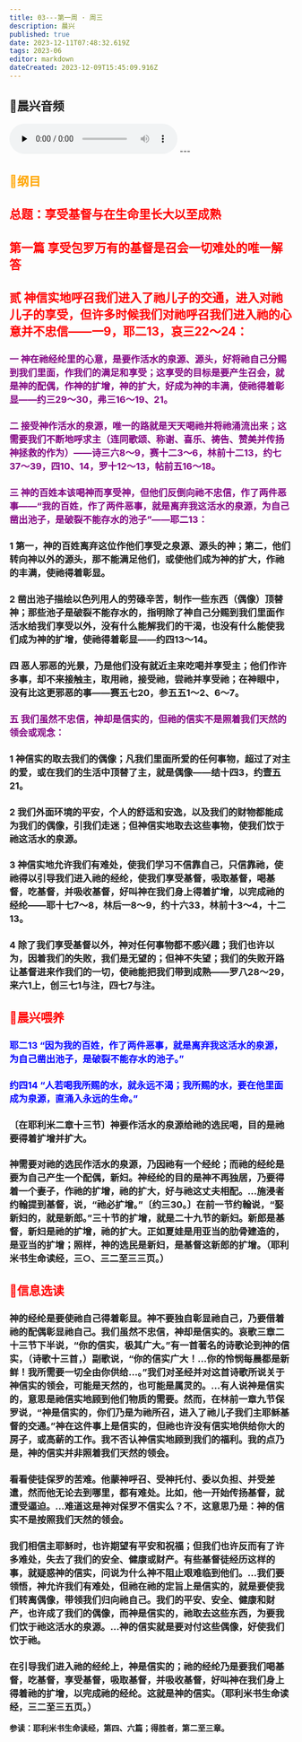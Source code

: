 ```yaml
---
title: 03---第一周 · 周三
description: 晨兴
published: true
date: 2023-12-11T07:48:32.619Z
tags: 2023-06
editor: markdown
dateCreated: 2023-12-09T15:45:09.916Z
---
```


## 🎵晨兴音频
<audio id="audio" controls="" preload="none">
      <source id="mp3" src="/2023-06/week1/week1day3.mp3">
</audio>
---

## <font color=orange>📖纲目</font>

## <font color=red>**总题：享受基督与在生命里长大以至成熟**</font>

## <font color=red>**第一篇 享受包罗万有的基督是召会一切难处的唯一解答**</font>

## <font color=red>**贰 神信实地呼召我们进入了祂儿子的交通，进入对祂儿子的享受，但许多时候我们对祂呼召我们进入祂的心意并不忠信——一9，耶二13，哀三22～24：**</font>

### <font color=purple>**一 神在祂经纶里的心意，是要作活水的泉源、源头，好将祂自己分赐到我们里面，作我们的满足和享受；这享受的目标是要产生召会，就是神的配偶，作神的扩增，神的扩大，好成为神的丰满，使祂得着彰显——约三29～30，弗三16～19、21。**</font>

### <font color=purple>**二 接受神作活水的泉源，唯一的路就是天天喝祂并将祂涌流出来；这需要我们不断地呼求主（连同歌颂、称谢、喜乐、祷告、赞美并传扬神拯救的作为）——诗三六8～9，赛十二3～6，林前十二13，约七37～39，四10、14，罗十12～13，帖前五16～18。**</font>

### <font color=purple>**三 神的百姓本该喝神而享受神，但他们反倒向祂不忠信，作了两件恶事——“我的百姓，作了两件恶事，就是离弃我这活水的泉源，为自己凿出池子，是破裂不能存水的池子”——耶二13：**</font>

### **1 第一，神的百姓离弃这位作他们享受之泉源、源头的神；第二，他们转向神以外的源头，那不能满足他们，或使他们成为神的扩大，作祂的丰满，使祂得着彰显。**

### **2 凿出池子描绘以色列用人的劳碌辛苦，制作一些东西（偶像）顶替神；那些池子是破裂不能存水的，指明除了神自己分赐到我们里面作活水给我们享受以外，没有什么能解我们的干渴，也没有什么能使我们成为神的扩增，使祂得着彰显——约四13～14。**

### **四 恶人邪恶的光景，乃是他们没有就近主来吃喝并享受主；他们作许多事，却不来接触主，取用祂，接受祂，尝祂并享受祂；在神眼中，没有比这更邪恶的事——赛五七20，参五五1～2、6～7。**

### <font color=purple>**五 我们虽然不忠信，神却是信实的，但祂的信实不是照着我们天然的领会或观念：**</font>

### **1 神信实的取去我们的偶像；凡我们里面所爱的任何事物，超过了对主的爱，或在我们的生活中顶替了主，就是偶像——结十四3，约壹五21。**

### **2 我们外面环境的平安，个人的舒适和安逸，以及我们的财物都能成为我们的偶像，引我们走迷；但神信实地取去这些事物，使我们饮于祂这活水的泉源。**

### **3 神信实地允许我们有难处，使我们学习不信靠自己，只信靠祂，使祂得以引导我们进入祂的经纶，使我们享受基督，吸取基督，喝基督，吃基督，并吸收基督，好叫神在我们身上得着扩增，以完成祂的经纶——耶十七7～8，林后一8～9，约十六33，林前十3～4，十二13。**

### **4 除了我们享受基督以外，神对任何事物都不感兴趣；我们也许以为，因着我们的失败，我们是无望的；但神不失望；我们的失败开路让基督进来作我们的一切，使祂能把我们带到成熟——罗八28～29，来六1上，创三七1与注，四七7与注。**

## <font color=red>📖晨兴喂养</font>

### <font color=blue>耶二13   “因为我的百姓，作了两件恶事，就是离弃我这活水的泉源，为自己凿出池子，是破裂不能存水的池子。”</font>

### <font color=blue>约四14   “人若喝我所赐的水，就永远不渴；我所赐的水，要在他里面成为泉源，直涌入永远的生命。”</font>

### 〔在耶利米二章十三节〕神要作活水的泉源给祂的选民喝，目的是祂要得着扩增并扩大。

### 神需要对祂的选民作活水的泉源，乃因祂有一个经纶；而祂的经纶是要为自己产生一个配偶，新妇。神经纶的目的是神不再独居，乃要得着一个妻子，作祂的扩增，祂的扩大，好与祂这丈夫相配。…施浸者约翰提到基督，说，“祂必扩增。”〔约三30。〕在前一节约翰说，“娶新妇的，就是新郎。”三十节的扩增，就是二十九节的新妇。新郎是基督，新妇是祂的扩增，祂的扩大。正如夏娃是用亚当的肋骨建造的，是亚当的扩增；照样，神的选民是新妇，是基督这新郎的扩增。（耶利米书生命读经，三○、三二至三三页。）

## <font color=red>📖信息选读</font>

### 神的经纶是要使祂自己得着彰显。神不要独自彰显祂自己，乃要借着祂的配偶彰显祂自己。我们虽然不忠信，神却是信实的。哀歌三章二十三节下半说，“你的信实，极其广大。”有一首著名的诗歌论到神的信实，（诗歌十三首，）副歌说，“你的信实广大！…你的怜悯每晨都是新鲜！我所需要一切全由你供给…。”我们对圣经并对这首诗歌所说关于神信实的领会，可能是天然的，也可能是属灵的。…有人说神是信实的，意思是祂信实地顾到他们物质的需要。然而，在林前一章九节保罗说，“神是信实的，你们乃是为祂所召，进入了祂儿子我们主耶稣基督的交通。”神在这件事上是信实的，但祂也许没有信实地供给你大的房子，或高薪的工作。我不否认神信实地顾到我们的福利。我的点乃是，神的信实并非照着我们天然的领会。

### 看看使徒保罗的苦难。他蒙神呼召、受神托付、委以负担、并受差遣，然而他无论去到哪里，都有难处。比如，他一开始传扬基督，就遭受逼迫。…难道这是神对保罗不信实么？不，这意思乃是：神的信实不是按照我们天然的领会。

### 我们相信主耶稣时，也许期望有平安和祝福；但我们也许反而有了许多难处，失去了我们的安全、健康或财产。有些基督徒经历这样的事，就疑惑神的信实，问说为什么神不阻止艰难临到他们。…我们要领悟，神允许我们有难处，但祂在祂的定旨上是信实的，就是要使我们转离偶像，带领我们归向祂自己。我们的平安、安全、健康和财产，也许成了我们的偶像，而神是信实的，祂取去这些东西，为要我们饮于祂这活水的泉源。…神的信实就是要对付这些偶像，好使我们饮于祂。

### 在引导我们进入祂的经纶上，神是信实的；祂的经纶乃是要我们喝基督，吃基督，享受基督，吸取基督，并吸收基督，好叫神在我们身上得着祂的扩增，以完成祂的经纶。这就是神的信实。（耶利米书生命读经，三二至三五页。）

**参读：耶利米书生命读经，第四、六篇；得胜者，第二至三章。**
  <!-- Google tag (gtag.js) -->
<script async src="https://www.googletagmanager.com/gtag/js?id=G-1P8709Z16T"></script>
<script>
  window.dataLayer = window.dataLayer || [];
  function gtag(){dataLayer.push(arguments);}
  gtag('js', new Date());

  gtag('config', 'G-1P8709Z16T');
</script>